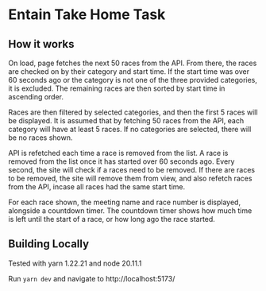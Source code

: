 # Entain Take Home Task

## How it works

On load, page fetches the next 50 races from the API. From there, the races are checked on by their category and start time. If the start time was over 60 seconds ago or the category is not one of the three provided categories, it is excluded. The remaining races are then sorted by start time in ascending order.

Races are then filtered by selected categories, and then the first 5 races will be displayed. It is assumed that by fetching 50 races from the API, each category will have at least 5 races. If no categories are selected, there will be no races shown.

API is refetched each time a race is removed from the list. A race is removed from the list once it has started over 60 seconds ago. Every second, the site will check if a races need to be removed. If there are races to be removed, the site will remove them from view, and also refetch races from the API, incase all races had the same start time.

For each race shown, the meeting name and race number is displayed, alongside a countdown timer. The countdown timer shows how much time is left until the start of a race, or how long ago the race started.

## Building Locally

Tested with yarn 1.22.21 and node 20.11.1

Run `yarn dev` and navigate to http://localhost:5173/
